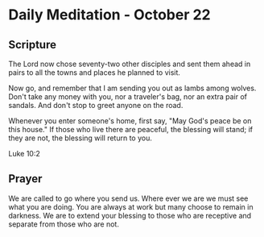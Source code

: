 # Daily Meditation - October 22

## Scripture

The Lord now chose seventy-two other disciples and sent them ahead in pairs to all the towns
and places he planned to visit. 

Now go, and remember that I am sending you out as lambs among wolves. Don't take any money with you,
nor a traveler's bag, nor an extra pair of sandals. And don't stop to greet anyone on the road. 

Whenever you enter someone's home, first say, "May God's peace be on this house." If those who live
there are peaceful, the blessing will stand; if they are not, the blessing will return to you. 

Luke 10:2


## Prayer

We are called to go where you send us. Where ever we are we must see what you are doing.  You are
always at work but many choose to remain in darkness.  We are to extend your blessing to those who
are receptive and separate from those who are not.

